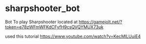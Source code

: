 # sharpshooter_bot
Bot To play Sharpshooter located at https://gamejolt.net/?token=e78zWFmWFKdCFyfH9csQVQYMUX73uk

used this tutorial https://www.youtube.com/watch?v=KecMlLUuiE4

